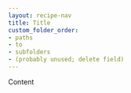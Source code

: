 ```yaml
---
layout: recipe-nav
title: Title
custom_folder_order:
- paths
- to
- subfolders
- (probably unused; delete field)
---
```

Content
